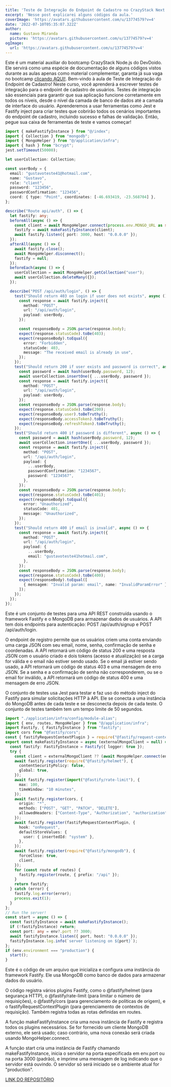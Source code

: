 ```yaml
---
title: 'Teste de Integração do Endpoint de Cadastro no CrazyStack Next.js'
excerpt: 'Nesse post explicarei alguns códigos da aula.'
coverImage: 'https://avatars.githubusercontent.com/u/13774579?v=4'
date: '2022-07-10T05:35:07.322Z'
author:
  name: Gustavo Miranda
  picture: 'https://avatars.githubusercontent.com/u/13774579?v=4'
ogImage:
  url: 'https://avatars.githubusercontent.com/u/13774579?v=4'
---
```

Este é um material auxiliar do bootcamp CrazyStack Node.js do DevDoido. Ele servirá como uma espécie de documentação de alguns códigos vistos durante as aulas apenas como material complementar, garanta já sua vaga no bootcamp [clicando AQUI!](https://crazystack.com.br).
Bem-vindo à aula de Teste de Integração do Endpoint de Cadastro! Neste curso, você aprenderá a escrever testes de integração para o endpoint de cadastro de usuários. Testes de integração são essenciais para garantir que sua aplicação funcione corretamente em todos os níveis, desde o nível da camada de banco de dados até a camada de interface do usuário. Aprenderemos a usar ferramentas como Jest e Fastify inject para criar testes que cobrirão todos os cenários importantes do endpoint de cadastro, incluindo sucesso e falhas de validação. Então, pegue sua caixa de ferramentas de teste e vamos começar!

```typescript
import { makeFastifyInstance } from "@/index";
import { Collection } from "mongodb";
import { MongoHelper } from "@/application/infra";
import { hash } from "bcrypt";
jest.setTimeout(50000);

let userCollection: Collection;

const userBody = {
  email: "gustavoteste41@hotmail.com",
  name: "Gustavo",
  role: "client",
  password: "123456",
  passwordConfirmation: "123456",
  coord: { type: "Point", coordinates: [-46.693419, -23.568704] },
};

describe("Route api/auth", () => {
  let fastify: any;
  beforeAll(async () => {
    const client = await MongoHelper.connect(process.env.MONGO_URL as string);
    fastify = await makeFastifyInstance(client);
    await fastify.listen({ port: 3000, host: "0.0.0.0" });
  });
  afterAll(async () => {
    await fastify.close();
    await MongoHelper.disconnect();
    fastify = null;
  });
  beforeEach(async () => {
    userCollection = await MongoHelper.getCollection("user");
    await userCollection.deleteMany({});
  });

  describe("POST /api/auth/login", () => {
    test("Should return 403 on login if user does not exists", async () => {
      const response = await fastify.inject({
        method: "POST",
        url: "/api/auth/login",
        payload: userBody,
      });

      const responseBody = JSON.parse(response.body);
      expect(response.statusCode).toBe(403);
      expect(responseBody).toEqual({
        error: "Forbidden",
        statusCode: 403,
        message: "The received email is already in use",
      });
    });
    test("Should return 200 if user exists and password is correct", async () => {
      const password = await hash(userBody.password, 12);
      await userCollection.insertOne({ ...userBody, password });
      const response = await fastify.inject({
        method: "POST",
        url: "/api/auth/login",
        payload: userBody,
      });
      const responseBody = JSON.parse(response.body);
      expect(response.statusCode).toBe(200);
      expect(responseBody.user).toBeTruthy();
      expect(responseBody.accessToken).toBeTruthy();
      expect(responseBody.refreshToken).toBeTruthy();
    });
    test("Should return 400 if password is different", async () => {
      const password = await hash(userBody.password, 12);
      await userCollection.insertOne({ ...userBody, password });
      const response = await fastify.inject({
        method: "POST",
        url: "/api/auth/login",
        payload: {
          ...userBody,
          passwordConfirmation: "1234567",
          password: "1234567",
        },
      });
      const responseBody = JSON.parse(response.body);
      expect(response.statusCode).toBe(401);
      expect(responseBody).toEqual({
        error: "Unauthorized",
        statusCode: 401,
        message: "Unauthorized",
      });
    });
    test("Should return 400 if email is invalid", async () => {
      const response = await fastify.inject({
        method: "POST",
        url: "/api/auth/login",
        payload: {
          ...userBody,
          email: "gustavoteste41hotmail.com",
        },
      });
      const responseBody = JSON.parse(response.body);
      expect(response.statusCode).toBe(400);
      expect(responseBody).toEqual([
        { mensagem: "Invalid param: email", name: "InvalidParamError" },
      ]);
    });
  });
});
``` 
Este é um conjunto de testes para uma API REST construída usando o framework Fastify e o MongoDB para armazenar dados de usuários. A API tem dois endpoints para autenticação: POST /api/auth/signup e POST /api/auth/login.

O endpoint de registro permite que os usuários criem uma conta enviando uma carga JSON com seu email, nome, senha, confirmação de senha e coordenadas. A API retornará um código de status 200 e uma resposta JSON com o usuário criado e dois tokens (acesso e atualização) se a carga for válida e o email não estiver sendo usado. Se o email já estiver sendo usado, a API retornará um código de status 403 e uma mensagem de erro JSON. Se a senha e a confirmação de senha não corresponderem, ou se o email for inválido, a API retornará um código de status 400 e uma mensagem de erro JSON.
 
O conjunto de testes usa Jest para testar e faz uso do método inject do Fastify para simular solicitações HTTP à API. Ele se conecta a uma instância do MongoDB antes de cada teste e se desconecta depois de cada teste. O conjunto de testes também tem um tempo limite de 50 segundos.
```typescript
import "./application/infra/config/module-alias";
import { env, routes, MongoHelper } from "@/application/infra";
import Fastify, { FastifyInstance } from "fastify";
import cors from "@fastify/cors";
const { fastifyRequestContextPlugin } = require("@fastify/request-context");
export const makeFastifyInstance = async (externalMongoClient = null) => {
  const fastify: FastifyInstance = Fastify({ logger: true });
  try {
    const client = externalMongoClient ?? (await MongoHelper.connect(env.mongoUri));
    await fastify.register(require("@fastify/helmet"), {
      contentSecurityPolicy: false,
      global: true,
    });
    await fastify.register(import("@fastify/rate-limit"), {
      max: 100,
      timeWindow: "10 minutes",
    });
    await fastify.register(cors, {
      origin: "*",
      methods: ["POST", "GET", "PATCH", "DELETE"],
      allowedHeaders: ["Content-Type", "Authorization", "authorization", "refreshtoken"],
    });
    await fastify.register(fastifyRequestContextPlugin, {
      hook: "onRequest",
      defaultStoreValues: {
        user: { insertedId: "system" },
      },
    });
    await fastify.register(require("@fastify/mongodb"), {
      forceClose: true,
      client,
    });
    for (const route of routes) {
      fastify.register(route, { prefix: "/api" });
    }
    return fastify;
  } catch (error) {
    fastify.log.error(error);
    process.exit(1);
  }
};
// Run the server!
const start = async () => {
  const fastifyInstance = await makeFastifyInstance();
  if (!fastifyInstance) return;
  const port: any = env?.port ?? 3000;
  await fastifyInstance.listen({ port, host: "0.0.0.0" });
  fastifyInstance.log.info(`server listening on ${port}`);
};
if (env.environment === "production") {
  start();
} 
``` 
Este é o código de um arquivo que inicializa e configura uma instância do framework Fastify. Ele usa MongoDB como banco de dados para armazenar dados do usuário.

O código registra vários plugins Fastify, como o @fastify/helmet (para segurança HTTP), o @fastify/rate-limit (para limitar o número de requisições), o @fastify/cors (para gerenciamento de políticas de origem), e o fastifyRequestContextPlugin (para gerenciamento de contextos de requisição). Também registra todas as rotas definidas em routes.

A função makeFastifyInstance cria uma nova instância de Fastify e registra todos os plugins necessários. Se for fornecido um cliente MongoDB externo, ele será usado; caso contrário, uma nova conexão será criada usando MongoHelper.connect.

A função start cria uma instância de Fastify chamando makeFastifyInstance, inicia o servidor na porta especificada em env.port ou na porta 3000 (padrão), e imprime uma mensagem de log indicando que o servidor está ouvindo. O servidor só será iniciado se o ambiente atual for "production".
 
[LINK DO REPOSITÓRIO](https://github.com/gumiranda/CrazyStackNodeJs)